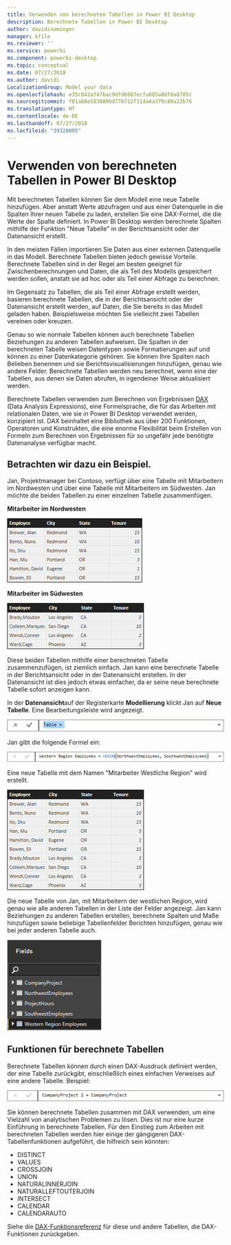 ```yaml
---
title: Verwenden von berechneten Tabellen in Power BI Desktop
description: Berechnete Tabellen in Power BI Desktop
author: davidiseminger
manager: kfile
ms.reviewer: ''
ms.service: powerbi
ms.component: powerbi-desktop
ms.topic: conceptual
ms.date: 07/27/2018
ms.author: davidi
LocalizationGroup: Model your data
ms.openlocfilehash: e35c842af47bac9dfd6667ecfa885a8df8a8785c
ms.sourcegitcommit: f01a88e583889bd77b712f11da4a379c88a22b76
ms.translationtype: HT
ms.contentlocale: de-DE
ms.lasthandoff: 07/27/2018
ms.locfileid: "39328095"
---
```

# <a name="using-calculated-tables-in-power-bi-desktop"></a>Verwenden von berechneten Tabellen in Power BI Desktop
Mit berechneten Tabellen können Sie dem Modell eine neue Tabelle hinzufügen. Aber anstatt Werte abzufragen und aus einer Datenquelle in die Spalten Ihrer neuen Tabelle zu laden, erstellen Sie eine DAX-Formel, die die Werte der Spalte definiert. In Power BI Desktop werden berechnete Spalten mithilfe der Funktion "Neue Tabelle" in der Berichtsansicht oder der Datenansicht erstellt.

In den meisten Fällen importieren Sie Daten aus einer externen Datenquelle in das Modell. Berechnete Tabellen bieten jedoch gewisse Vorteile. Berechnete Tabellen sind in der Regel am besten geeignet für Zwischenberechnungen und Daten, die als Teil des Modells gespeichert werden sollen, anstatt sie ad hoc oder als Teil einer Abfrage zu berechnen.

Im Gegensatz zu Tabellen, die als Teil einer Abfrage erstellt werden, basieren berechnete Tabellen, die in der Berichtsansicht oder der Datenansicht erstellt werden, auf Daten, die Sie bereits in das Modell geladen haben. Beispielsweise möchten Sie vielleicht zwei Tabellen vereinen oder kreuzen.

Genau so wie normale Tabellen können auch berechnete Tabellen Beziehungen zu anderen Tabellen aufweisen. Die Spalten in der berechneten Tabelle weisen Datentypen sowie Formatierungen auf und können zu einer Datenkategorie gehören. Sie können Ihre Spalten nach Belieben benennen und sie Berichtsvisualisierungen hinzufügen, genau wie andere Felder. Berechnete Tabellen werden neu berechnet, wenn eine der Tabellen, aus denen sie Daten abrufen, in irgendeiner Weise aktualisiert werden.

Berechnete Tabellen verwenden zum Berechnen von Ergebnissen [DAX](https://msdn.microsoft.com/library/gg413422.aspx) (Data Analysis Expressions), eine Formelsprache, die für das Arbeiten mit relationalen Daten, wie sie in Power BI Desktop verwendet werden, konzipiert ist. DAX beinhaltet eine Bibliothek aus über 200 Funktionen, Operatoren und Konstrukten, die eine enorme Flexibilität beim Erstellen von Formeln zum Berechnen von Ergebnissen für so ungefähr jede benötigte Datenanalyse verfügbar macht.

## <a name="lets-look-at-an-example"></a>Betrachten wir dazu ein Beispiel.
Jan, Projektmanager bei Contoso, verfügt über eine Tabelle mit Mitarbeitern im Nordwesten und über eine Tabelle mit Mitarbeitern im Südwesten. Jan möchte die beiden Tabellen zu einer einzelnen Tabelle zusammenfügen.

**Mitarbeiter im Nordwesten**

 ![](media/desktop-calculated-tables/calctables_nwempl.png)

**Mitarbeiter im Südwesten**

 ![](media/desktop-calculated-tables/calctables_swempl.png)

Diese beiden Tabellen mithilfe einer berechneten Tabelle zusammenzufügen, ist ziemlich einfach. Jan kann eine berechnete Tabelle in der Berichtsansicht oder in der Datenansicht erstellen. In der Datenansicht ist dies jedoch etwas einfacher, da er seine neue berechnete Tabelle sofort anzeigen kann.

In der **Datenansicht**auf der Registerkarte **Modellierung** klickt Jan auf **Neue Tabelle**. Eine Bearbeitungsleiste wird angezeigt.

 ![](media/desktop-calculated-tables/calctables_formulabarempty.png)

Jan gibt die folgende Formel ein:

 ![](media/desktop-calculated-tables/calctables_formulabarformula.png)

Eine neue Tabelle mit dem Namen "Mitarbeiter Westliche Region" wird erstellt.

 ![](media/desktop-calculated-tables/calctables_westregionempl.png)

Die neue Tabelle von Jan, mit Mitarbeitern der westlichen Region, wird genau wie alle anderen Tabellen in der Liste der Felder angezeigt. Jan kann Beziehungen zu anderen Tabellen erstellen, berechnete Spalten und Maße hinzufügen sowie beliebige Tabellenfelder Berichten hinzufügen, genau wie bei jeder anderen Tabelle auch.

 ![](media/desktop-calculated-tables/calctables_fieldlist.png)

## <a name="functions-for-calculated-tables"></a>Funktionen für berechnete Tabellen
Berechnete Tabellen können durch einen DAX-Ausdruck definiert werden, der eine Tabelle zurückgibt, einschließlich eines einfachen Verweises auf eine andere Tabelle. Beispiel:

 ![](media/desktop-calculated-tables/calctables_formulabarsimpleformula.png)

Sie können berechnete Tabellen zusammen mit DAX verwenden, um eine Vielzahl von analytischen Problemen zu lösen. Dies ist nur eine kurze Einführung in berechnete Tabellen. Für den Einstieg zum Arbeiten mit berechneten Tabellen werden hier einige der gängigeren DAX-Tabellenfunktionen aufgeführt, die hilfreich sein könnten:

* DISTINCT
* VALUES
* CROSSJOIN
* UNION
* NATURALINNERJOIN
* NATURALLEFTOUTERJOIN
* INTERSECT
* CALENDAR
* CALENDARAUTO

Siehe die [DAX-Funktionsreferenz](https://msdn.microsoft.com/ee634396.aspx) für diese und andere Tabellen, die DAX-Funktionen zurückgeben.

